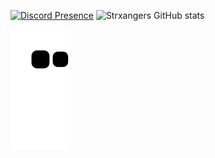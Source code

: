 [![Discord Presence](https://lanyard.cnrad.dev/api/1088862120990490684)](https://discord.com/users/1088862120990490684idleMessage=:stillasleep?) 
![Strxangers GitHub stats](https://github-readme-stats.vercel.app/api?username=stillasleep&theme=dark&show_icons=true)


<p align="topleft">
<img align="center" src="https://github.com/rafaballerini/rafaballerini/blob/output/github-contribution-grid-snake.svg" alt="Snook hehe"/>
